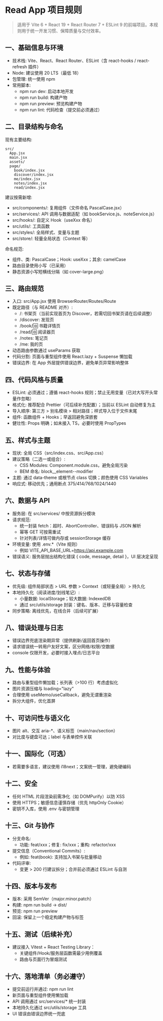 # Read App 项目规则

> 适用于 Vite 6 + React 19 + React Router 7 + ESLint 9 的前端项目。本规则用于统一开发习惯、保障质量与交付效率。

## 一、基础信息与环境
- 技术栈: Vite、React、React Router、ESLint（含 react-hooks / react-refresh 插件）
- Node: 建议使用 20 LTS（最低 18）
- 包管理: 统一使用 npm
- 常用脚本:
  - npm run dev: 启动本地开发
  - npm run build: 构建产物
  - npm run preview: 预览构建产物
  - npm run lint: 代码检查（提交前必须通过）

## 二、目录结构与命名
现有主要结构:

```
src/
  App.jsx
  main.jsx
  assets/
  page/
    book/index.jsx
    discover/index.jsx
    me/index.jsx
    notes/index.jsx
    read/index.jsx
```

建议按需新增:
- src/components/: 复用组件（文件命名 PascalCase.jsx）
- src/services/: API 调用与数据适配（如 bookService.js、noteService.js）
- src/hooks/: 自定义 Hook（useXxx 命名）
- src/utils/: 工具函数
- src/styles/: 全局样式、变量与主题
- src/store/: 轻量全局状态（Context 等）

命名规范:
- 组件、类: PascalCase；Hook: useXxx；其余: camelCase
- 路由目录使用小写（已采用）
- 静态资源小写短横线分隔（如 cover-large.png）

## 三、路由规范
- 入口: src/App.jsx 使用 BrowserRouter/Routes/Route
- 既定路径（与 README 对齐）:
  - /: 书架页（当前实现首页为 Discover，若需切回书架页请在后续调整）
  - /discover: 发现页
  - /book/:id: 书籍详情页
  - /read/:id: 阅读器页
  - /notes: 笔记页
  - /me: 我的页
- 动态路由参数通过 useParams 获取
- 代码分割: 页面与重型组件使用 React.lazy + Suspense 懒加载
- 错误边界: 在 App 外层提供错误边界，避免单页异常影响整体

## 四、代码风格与质量
- ESLint: 必须通过；遵循 react-hooks 规则；禁止无用变量（已对大写开头常量作忽略）
- 格式化: 推荐配合 Prettier（可后续补充配置）；当前以 ESLint 自动修复为主
- 导入顺序: 第三方 > 别名模块 > 相对路径；样式导入位于文件末尾
- 组件: 函数组件 + Hooks；早返回避免深嵌套
- 健壮性: Props 明确；如未接入 TS，必要时使用 PropTypes

## 五、样式与主题
- 现状: 全局 CSS（src/index.css、src/App.css）
- 建议策略（二选一或组合）:
  - CSS Modules: Component.module.css，避免全局污染
  - BEM 命名: block__element--modifier
- 主题: 通过 data-theme 或根节点 class 切换；颜色使用 CSS Variables
- 响应式: 移动优先；通用断点 375/414/768/1024/1440

## 六、数据与 API
- 服务层: 在 src/services/ 中按资源拆分模块
- 请求规范:
  - 统一封装 fetch：超时、AbortController、错误码与 JSON 解析
  - 幂等 GET 可按需重试
  - 针对列表/详情可做内存或 sessionStorage 缓存
- 环境变量: 使用 .env.*（Vite 规则）
  - 例如 VITE_API_BASE_URL=https://api.example.com
- 错误语义: 服务层抛出结构化错误 { code, message, detail }，UI 层决定呈现

## 七、状态与存储
- 优先级: 组件局部状态 > URL 参数 > Context（或轻量全局）> 持久化
- 本地持久化（阅读进度/划线笔记）:
  - 小量数据: localStorage；较大数据: IndexedDB
  - 通过 src/utils/storage 封装：键名、版本、迁移与容量检查
- 同步策略: 离线优先，在线合并（后续可扩展）

## 八、错误处理与日志
- 错误边界兜底渲染期异常（提供刷新/返回首页操作）
- 请求错误统一转用户友好文案，区分网络/权限/空数据
- console 仅限开发，必要时接入埋点/日志平台

## 九、性能与体验
- 路由与重型组件懒加载；长列表（>100 行）考虑虚拟化
- 图片资源压缩与 loading="lazy"
- 合理使用 useMemo/useCallback，避免无谓重渲染
- 拆分大组件，优化首屏

## 十、可访问性与语义化
- 图片 alt、交互 aria-*、语义标签（main/nav/section）
- 对比度与键盘可达；label 与表单控件关联

## 十一、国际化（可选）
- 若需要多语言，建议使用 i18next；文案统一管理，避免硬编码

## 十二、安全
- 任何 HTML 片段渲染前需净化（如 DOMPurify）以防 XSS
- 使用 HTTPS；敏感信息谨慎存储（优先 httpOnly Cookie）
- 密钥不入库，使用 .env 与密钥管理

## 十三、Git 与协作
- 分支命名:
  - 功能: feat/xxx；修复: fix/xxx；重构: refactor/xxx
- 提交信息（Conventional Commits）:
  - 例如: feat(book): 支持加入书架与批量移动
- 代码评审:
  - 变更 > 200 行建议拆分；合并前必须通过 ESLint 与自测

## 十四、版本与发布
- 版本: 采用 SemVer（major.minor.patch）
- 构建: npm run build → dist/
- 预览: npm run preview
- 回滚: 保留上一个稳定构建产物与标签

## 十五、测试（后续补充）
- 建议接入 Vitest + React Testing Library：
  - 关键组件/Hook/服务层函数需最少用例覆盖
  - 路由与页面行为冒烟测试

## 十六、落地清单（务必遵守）
- 提交前运行并通过: npm run lint
- 新页面与重型组件使用懒加载
- API 调用通过 src/services/* 统一封装
- 本地持久化通过 src/utils/storage 工具
- UI 错误由错误边界统一兜底


